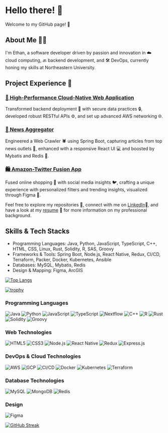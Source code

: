 # Hello there! 👋

Welcome to my GitHub page! 🎉

## About Me 🙋‍♂️

I'm Ethan, a software developer driven by passion and innovation in ☁️ cloud computing, 🔙 backend development, and 🛠 DevOps, currently honing my skills at Northeastern University. 

## Project Experience 💼

### [🚀 High-Performance Cloud-Native Web Application](https://github.com/dxu104/webapp-submit)
Transformed backend deployment 🔄 with secure data practices 🔒, developed robust RESTful APIs ⚙️, and set up advanced AWS networking 🌐.

### [📰 News Aggregator](https://github.com/dxu104/News_Aggregator)
Engineered a Web Crawler 🕷 using Spring Boot, capturing articles from top news outlets 📰, enhanced with a responsive React UI 💻 and boosted by Mybatis and Redis 🚀.

### [🛍️ Amazon-Twitter Fusion App](https://youtu.be/OEGvcgRMMZo)
Fused online shopping 🛒 with social media insights 🐦, crafting a unique experience with personalized filters and trending insights, visualized through Figma 🎨.


Feel free to explore my repositories 📂, connect with me on [LinkedIn](https://www.linkedin.com/in/ethan-xu1/)💼, and have a look at my [resume](https://www.ethanxu.tech/#/resume) 📄 for more information on my professional background.



## Skills & Tech Stacks
- Programming Languages: Java, Python, JavaScript, TypeScript, C++, HTML, CSS, Linux, Rust, Solidity, R, SAS, Groovy
- Frameworks & Tools: Spring Boot, Node.js, React Native, Redux, CI/CD, Terraform, Packer, Docker, Kubernetes, Ansible
- Databases: MySQL, Mybatis, Redis
- Design & Mapping: Figma, ArcGIS



<!-- [![YourGithubUsername's github stats](https://github-readme-stats.vercel.app/api?username=dxu104)](https://github.com/anuraghazra/github-readme-stats) -->


[![Top Langs](https://github-readme-stats.vercel.app/api/top-langs/?username=dxu104)](https://github.com/anuraghazra/github-readme-stats)

[![trophy](https://github-profile-trophy.vercel.app/?username=dxu104)](https://github.com/ryo-ma/github-profile-trophy)


### Programming Languages
![Java](https://img.shields.io/badge/-Java-007396?style=flat-square&logo=java&logoColor=white)
![Python](https://img.shields.io/badge/-Python-3776AB?style=flat-square&logo=python&logoColor=white)
![JavaScript](https://img.shields.io/badge/-JavaScript-F7DF1E?style=flat-square&logo=javascript&logoColor=black)
![TypeScript](https://img.shields.io/badge/-TypeScript-007ACC?style=flat-square&logo=typescript&logoColor=white)
![Nextflow](https://img.shields.io/badge/-Nextflow-3ACD7B?style=flat-square&logo=Nextflow&logoColor=white)
![C++](https://img.shields.io/badge/-C++-00599C?style=flat-square&logo=cplusplus&logoColor=white)
![R](https://img.shields.io/badge/-R-276DC3?style=flat-square&logo=r&logoColor=white)
![Rust](https://img.shields.io/badge/-Rust-000000?style=flat-square&logo=rust&logoColor=white)
![Solidity](https://img.shields.io/badge/-Solidity-363636?style=flat-square&logo=solidity&logoColor=white)
![Groovy](https://img.shields.io/badge/-Groovy-4298B8?style=flat-square&logo=apache-groovy&logoColor=white)

### Web Technologies
![HTML5](https://img.shields.io/badge/-HTML5-E34F26?style=flat-square&logo=html5&logoColor=white)
![CSS3](https://img.shields.io/badge/-CSS3-1572B6?style=flat-square&logo=css3&logoColor=white)
![Node.js](https://img.shields.io/badge/-Node.js-339933?style=flat-square&logo=nodedotjs&logoColor=white)
![React Native](https://img.shields.io/badge/-React_Native-20232A?style=flat-square&logo=react&logoColor=61DAFB)
![Redux](https://img.shields.io/badge/-Redux-764ABC?style=flat-square&logo=redux&logoColor=white)
![Express.js](https://img.shields.io/badge/-Express.js-000000?style=flat-square&logo=Express&logoColor=white)

### DevOps & Cloud Technologies
![AWS](https://img.shields.io/badge/-AWS-232F3E?style=flat-square&logo=amazon-aws&logoColor=white)
![GCP](https://img.shields.io/badge/-GCP-4285F4?style=flat-square&logo=google-cloud&logoColor=white)
![CI/CD](https://img.shields.io/badge/-CI_CD-2088FF?style=flat-square&logo=github-actions&logoColor=white)
![Docker](https://img.shields.io/badge/-Docker-2496ED?style=flat-square&logo=docker&logoColor=white)
![Kubernetes](https://img.shields.io/badge/-Kubernetes-326CE5?style=flat-square&logo=kubernetes&logoColor=white)
![Terraform](https://img.shields.io/badge/-Terraform-623CE4?style=flat-square&logo=terraform&logoColor=white)


### Database Technologies
![MySQL](https://img.shields.io/badge/-MySQL-4479A1?style=flat-square&logo=mysql&logoColor=white)
![MongoDB](https://img.shields.io/badge/-MongoDB-47A248?style=flat-square&logo=mongodb&logoColor=white)
![Redis](https://img.shields.io/badge/-Redis-DC382D?style=flat-square&logo=redis&logoColor=white)

### Design
![Figma](https://img.shields.io/badge/-Figma-F24E1E?style=flat-square&logo=figma&logoColor=white)


[![GitHub Streak](https://github-readme-streak-stats.herokuapp.com/?user=dxu104)](https://git.io/streak-stats)




